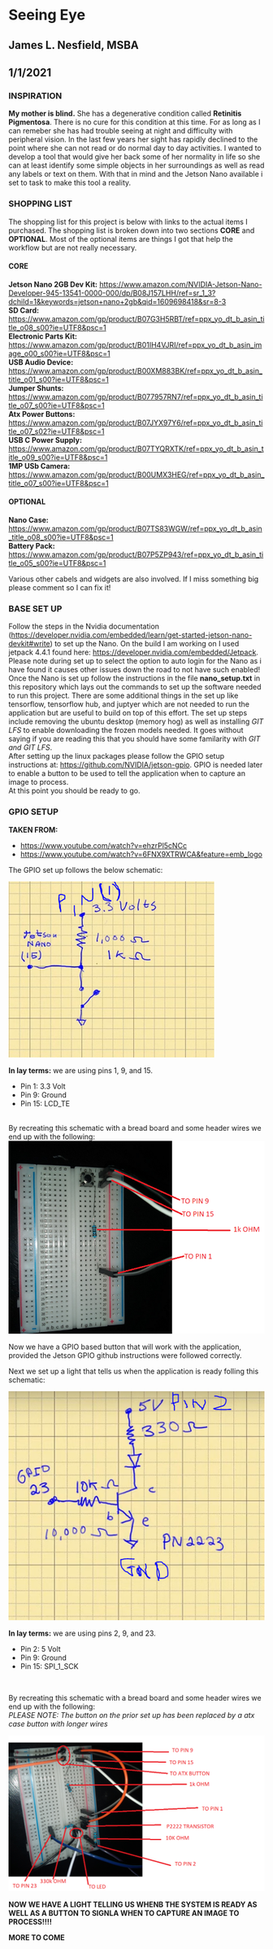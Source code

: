 # Seeing Eye #
## James L. Nesfield, MSBA ##
## 1/1/2021 ##

### INSPIRATION ###

**My mother is blind.** She has a degenerative condition called **Retinitis Pigmentosa**. There is no cure for this condition at this time. For as long as I can remeber she has had trouble seeing at night and difficulty with peripheral vision. In the last few years her sight has rapidly declined to the point where she can not read or do normal day to day activities. I wanted to develop a tool that would give her back some of her normality in life so she can at least identify some simple objects in her surroundings as well as read any labels or text on them. With that in mind and the Jetson Nano available i set to task to make this tool a reality.<br>

### SHOPPING LIST ###

The shopping list for this project is below with links to the actual items I purchased. The shopping list is broken down into two sections **CORE** and **OPTIONAL**. Most of the optional items are things I got that help the workflow but are not really necessary.<br>

#### CORE ####
**Jetson Nano 2GB Dev Kit:** https://www.amazon.com/NVIDIA-Jetson-Nano-Developer-945-13541-0000-000/dp/B08J157LHH/ref=sr_1_3?dchild=1&keywords=jetson+nano+2gb&qid=1609698418&sr=8-3<br>
**SD Card:** https://www.amazon.com/gp/product/B07G3H5RBT/ref=ppx_yo_dt_b_asin_title_o08_s00?ie=UTF8&psc=1<br>
**Electronic Parts Kit:** https://www.amazon.com/gp/product/B01IH4VJRI/ref=ppx_yo_dt_b_asin_image_o00_s00?ie=UTF8&psc=1<br>
**USB Audio Device:** https://www.amazon.com/gp/product/B00XM883BK/ref=ppx_yo_dt_b_asin_title_o01_s00?ie=UTF8&psc=1<br>
**Jumper Shunts:** https://www.amazon.com/gp/product/B077957RN7/ref=ppx_yo_dt_b_asin_title_o07_s00?ie=UTF8&psc=1<br>
**Atx Power Buttons:** https://www.amazon.com/gp/product/B07JYX97Y6/ref=ppx_yo_dt_b_asin_title_o07_s02?ie=UTF8&psc=1<br>
**USB C Power Supply:** https://www.amazon.com/gp/product/B07TYQRXTK/ref=ppx_yo_dt_b_asin_title_o09_s00?ie=UTF8&psc=1<br>
**1MP USb Camera:** https://www.amazon.com/gp/product/B00UMX3HEG/ref=ppx_yo_dt_b_asin_title_o07_s00?ie=UTF8&psc=1<br>

#### OPTIONAL ####
**Nano Case:** https://www.amazon.com/gp/product/B07TS83WGW/ref=ppx_yo_dt_b_asin_title_o08_s00?ie=UTF8&psc=1<br>
**Battery Pack:** https://www.amazon.com/gp/product/B07P5ZP943/ref=ppx_yo_dt_b_asin_title_o05_s00?ie=UTF8&psc=1<br>

Various other cabels and widgets are also involved. If I miss something big please comment so I can fix it!

### BASE SET UP ###
Follow the steps in the Nvidia documentation (https://developer.nvidia.com/embedded/learn/get-started-jetson-nano-devkit#write) to set up the Nano. On the build I am working on I used jetpack 4.4.1 found here: https://developer.nvidia.com/embedded/Jetpack. Please note during set up to select the option to auto login for the Nano as i have found it causes other issues down the road to not have such enabled!<br>
Once the Nano is set up follow the instructions in the file **nano_setup.txt** in this repository which lays out the commands to set up the software needed to run this project. There are some additional things in the set up like tensorflow, tensorflow hub, and juptyer which are not needed to run the application but are useful to build on top of this effort. The set up steps include removing the ubuntu desktop (memory hog) as well as installing *GIT LFS* to enable downloading the frozen models needed. It goes without saying if you are reading this that you should have some familarity with *GIT and GIT LFS*.<br>
After setting up the linux packages please follow the GPIO setup instructions at: https://github.com/NVIDIA/jetson-gpio. GPIO is needed later to enable a button to be used to tell the application when to capture an image to process.<br>
At this point you should be ready to go.

### GPIO SETUP ###
**TAKEN FROM:**
- https://www.youtube.com/watch?v=ehzrPl5cNCc
- https://www.youtube.com/watch?v=6FNX9XTRWCA&feature=emb_logo

The GPIO set up follows the below schematic:

<img src="https://github.com/jnesfield/seeing_eye/blob/main/gpio%20pin%20schematic.PNG">

**In lay terms:** we are using pins 1, 9, and 15.<br> 
- Pin 1: 3.3 Volt
- Pin 9: Ground
- Pin 15: LCD_TE
<br>
By recreating this schematic with a bread board and some header wires we end up with the following:<br>

<img src="https://github.com/jnesfield/seeing_eye/blob/main/GPIO%20bread%20board.png">

Now we have a GPIO based button that will work with the application, provided the Jetson GPIO github instructions were followed correctly.

Next we set up a light that tells us when the application is ready folling this schematic:

<img src="https://github.com/jnesfield/seeing_eye/blob/main/light.png">

**In lay terms:** we are using pins 2, 9, and 23.<br> 
- Pin 2: 5 Volt
- Pin 9: Ground
- Pin 15: SPI_1_SCK
<br>

By recreating this schematic with a bread board and some header wires we end up with the following:<br>
*PLEASE NOTE: The button on the prior set up has been replaced by a atx case button with longer wires*

<img src="https://github.com/jnesfield/seeing_eye/blob/main/BUTTONnLIGHT.png">

**NOW WE HAVE A LIGHT TELLING US WHENB THE SYSTEM IS READY AS WELL AS A BUTTON TO SIGNLA WHEN TO CAPTURE AN IMAGE TO PROCESS!!!!**


**MORE TO COME**
